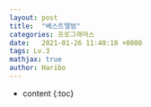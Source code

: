 ```yaml
---
layout: post
title:  "베스트앨범"
categories: 프로그래머스
date:   2021-01-26 11:40:18 +0800
tags: Lv.3 
mathjax: true
author: Haribo
---
```


* content
{:toc}
